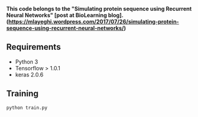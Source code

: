 **This code belongs to the "Simulating protein sequence using Recurrent Neural Networks" [post at BioLearning blog].(https://mlayeghi.wordpress.com/2017/07/26/simulating-protein-sequence-using-recurrent-neural-networks/)**


## Requirements

- Python 3
- Tensorflow > 1.0.1
- keras 2.0.6

## Training

```
python train.py
```
